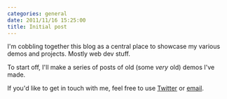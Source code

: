 ```yaml
---
categories: general
date: 2011/11/16 15:25:00
title: Initial post
---
```


I'm cobbling together this blog as a central place to showcase my various demos and projects.  Mostly web dev stuff.

To start off, I'll make a series of posts of old (some *very* old) demos I've made.

If you'd like to get in touch with me, feel free to use [Twitter](https://twitter.com/#!/mwcz) or <a href="mailto:mwc@clayto.org">email</a>.
